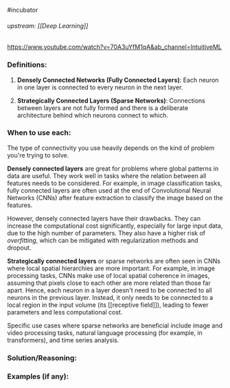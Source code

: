 #incubator 
###### upstream: [[Deep Learning]]
https://www.youtube.com/watch?v=70A3uYfM1qA&ab_channel=IntuitiveML

### Definitions:

1.  **Densely Connected Networks (Fully Connected Layers)**: Each neuron in one layer is connected to every neuron in the next layer.
    
2.  **Strategically Connected Layers (Sparse Networks)**: Connections between layers are not fully formed and there is a deliberate architecture behind which neurons connect to which.


### When to use each: 

The type of connectivity you use heavily depends on the kind of problem you're trying to solve.

**Densely connected layers** are great for problems where global patterns in data are useful. They work well in tasks where the relation between all features needs to be considered. For example, in image classification tasks, fully connected layers are often used at the end of Convolutional Neural Networks (CNNs) after feature extraction to classify the image based on the features.

However, densely connected layers have their drawbacks. They can increase the computational cost significantly, especially for large input data, due to the high number of parameters. They also have a higher risk of *overfitting*, which can be mitigated with regularization methods and dropout.

**Strategically connected layers** or sparse networks are often seen in CNNs where local spatial hierarchies are more important. For example, in image processing tasks, CNNs make use of local spatial coherence in images, assuming that pixels close to each other are more related than those far apart. Hence, each neuron in a layer doesn't need to be connected to all neurons in the previous layer. Instead, it only needs to be connected to a local region in the input volume (its [[receptive field]]), leading to fewer parameters and less computational cost.

Specific use cases where sparse networks are beneficial include image and video processing tasks, natural language processing (for example, in transformers), and time series analysis.


### Solution/Reasoning: 


### Examples (if any): 

